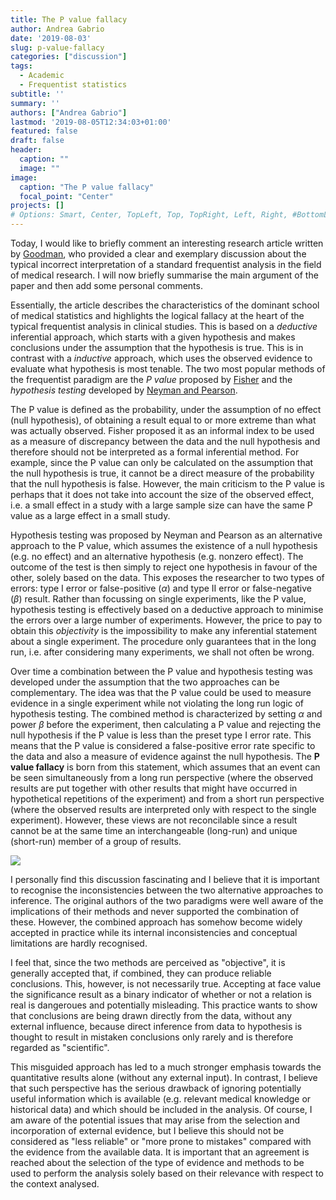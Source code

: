 ```yaml
---
title: The P value fallacy
author: Andrea Gabrio
date: '2019-08-03'
slug: p-value-fallacy
categories: ["discussion"]
tags:
  - Academic
  - Frequentist statistics
subtitle: ''
summary: ''
authors: ["Andrea Gabrio"]
lastmod: '2019-08-05T12:34:03+01:00'
featured: false
draft: false
header:
  caption: ""
  image: ""
image:
  caption: "The P value fallacy"
  focal_point: "Center"
projects: []
# Options: Smart, Center, TopLeft, Top, TopRight, Left, Right, #BottomLeft, Bottom, BottomRight
---
```


Today, I would like to briefly comment an interesting research article written by [Goodman](https://jhu.pure.elsevier.com/en/publications/toward-evidence-based-medical-statistics-1-the-p-value-fallacy-4), who provided a clear and exemplary discussion about the typical incorrect interpretation of a standard frequentist analysis in the field of medical research. I will now briefly summarise the main argument of the paper and then add some personal comments.

Essentially, the article describes the characteristics of the dominant school of medical statistics and highlights the logical fallacy at the heart of the typical frequentist analysis in clinical studies. This is based on a *deductive* inferential approach, which starts with a given hypothesis and makes conclusions under the assumption that the hypothesis is true. This is in contrast with a *inductive* approach, which uses the observed evidence to evaluate what hypothesis is most tenable. The two most popular methods of the frequentist paradigm are the *P value* proposed by [Fisher](https://link.springer.com/chapter/10.1007/978-1-4612-4380-9_6) and the *hypothesis testing* developed by [Neyman and Pearson](https://royalsocietypublishing.org/doi/abs/10.1098/rsta.1933.0009?casa_token=sbSkualIaPYAAAAA%3ACxPsFTFEUK7vaxMPi5dJwUr4HoUWjrkxNh7Hl2q0owjtcU2wJHnakG-Xug7y95v1Tyqbbc8Mymaq_Q&). 

The P value is defined as the probability, under the assumption of no effect (null hypothesis), of obtaining a result equal to or more extreme than what was actually observed. Fisher proposed it as an informal index to be used as a measure of discrepancy between the data and the null hypothesis and therefore should not be interpreted as a formal inferential method. For example, since the P value can only be calculated on the assumption that the null hypothesis is true, it cannot be a direct measure of the probability that the null hypothesis is false. However, the main criticism to the P value is perhaps that it does not take into account the size of the observed effect, i.e. a small effect in a study with a large sample size can have the same P value as a large effect in a small study.


Hypothesis testing was proposed by Neyman and Pearson as an alternative approach to the P value, which assumes the existence of a null hypothesis (e.g. no effect) and an alternative hypothesis (e.g. nonzero effect). The outcome of the test is then simply to reject one hypothesis in favour of the other, solely based on the data. This exposes the researcher to two types of errors: type I error or false-positive ($\alpha$) and type II error or false-negative ($\beta$) result. Rather than focussing on single experiments, like the P value, hypothesis testing is effectively based on a deductive approach to minimise the errors over a large number of experiments. However, the price to pay to obtain this *objectivity* is the impossibility to make any inferential statement about a single experiment. The procedure only guarantees that in the long run, i.e. after considering many experiments, we shall not often be wrong. 

Over time a combination between the P value and hypothesis testing was developed under the assumption that the two approaches can be complementary. The idea was that the P value could be used to measure evidence in a single experiment while not violating the long run logic of hypothesis testing. The combined method is characterized by setting $\alpha$ and power $\beta$ before the experiment, then calculating a P value and rejecting the null hypothesis if the P value is less than the preset type I error rate. This means that the P value is considered a false-positive error rate specific to the data and also a measure of evidence against the null hypothesis. The **P value fallacy** is born from this statement, which assumes that an event can be seen simultaneously from a long run perspective (where the observed results are put together with other results that might have occurred in hypothetical repetitions of the experiment) and from a short run perspective (where the observed results are interpreted only with respect to the single experiment). However, these views are not reconcilable since a result cannot be at the same time an interchangeable (long-run) and unique (short-run) member of a group of results.

![](https://media.giphy.com/media/JszzkKOlV6gTK/giphy.gif)

I personally find this discussion fascinating and I believe that it is important to recognise the inconsistencies between the two alternative approaches to inference. The original authors of the two paradigms were well aware of the implications of their methods and never supported the combination of these. However, the combined approach has somehow become widely accepted in practice while its internal inconsistencies and conceptual limitations are hardly recognised. 

I feel that, since the two methods are perceived as "objective", it is generally accepted that, if combined, they can produce reliable conclusions. This, however, is not necessarily true. Accepting at face value the significance result as a binary indicator of whether or not a relation is real is dangeroues and potentially misleading. This practice wants to show that conclusions are being drawn directly from the data, without any external influence, because direct inference from data to hypothesis is thought to result in mistaken conclusions only rarely and is therefore regarded as "scientific". 

This misguided approach has led to a much stronger emphasis towards the quantitative results alone (without any external input). In contrast, I believe that such perspective has the serious drawback of ignoring potentially useful information which is available (e.g. relevant medical knowledge or historical data) and which should be included in the analysis. Of course, I am aware of the potential issues that may arise from the selection and incorporation of external evidence, but I believe this should not be considered as "less reliable" or "more prone to mistakes" compared with the evidence from the available data. It is important that an agreement is reached about the selection of the type of evidence and methods to be used to perform the analysis solely based on their relevance with respect to the context analysed.



 







   




















 
 
 
 
 
 
 
 
 
 
 
 












